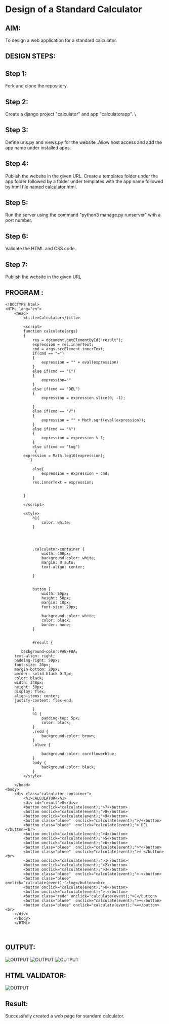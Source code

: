 # Design of a Standard Calculator

## AIM:

To design a web application for a standard calculator.

## DESIGN STEPS:

## Step 1:
Fork and clone the repository.
## Step 2:
Create a django project "calculator" and app "calculatorapp". \
## Step 3:
Define urls.py and views.py for the website .Allow host access and add the app name
under installed apps.
## Step 4:
Publish the website in the given URL. Create a templates folder under the app folder
followed by a folder under templates with the app name followed by html file named
calculator.html.
## Step 5:
Run the server using the command "python3 manage.py runserver" with a port number.
## Step 6:
Validate the HTML and CSS code.
## Step 7:
Publish the website in the given URL

## PROGRAM :
```
<!DOCTYPE html>
<HTML lang="en">
    <head>
        <title>Calculator</title>
        
        <script>
        function calculate(args)
        {
            res = document.getElementById("result");
            expression = res.innerText;
            cmd = args.srcElement.innerText;
            if(cmd == "=")
            {
                expression = "" + eval(expression)
            }
            else if(cmd == "C")
            {
                expression=""
            }
            else if(cmd == "DEL")
            {
                expression = expression.slice(0, -1);

            }
            else if(cmd == "√")
            {
                expression = "" + Math.sqrt(eval(expression));
            }
            else if(cmd == "%")
            {
                expression = expression % 1;
            }
            else if(cmd == "log")
             {
        expression = Math.log10(expression);
           }
       
            else{
                expression = expression + cmd;
            }
            res.innerText = expression;
            

        }
         
        </script>

        <style>
            h1{
                color: white;
            }



            
            .calculator-container {
                width: 400px;
                background-color: white;
                margin: 0 auto; 
                text-align: center;
                
            }

           
            button {
                width: 50px;
                height: 50px;
                margin: 10px; 
                font-size: 20px; 
                
                background-color: white; 
                color: black; 
                border: none;
            }

          
            #result {
                
       background-color:#ABFFBA;
    text-align: right;
    padding-right: 50px;
    font-size: 20px;
    margin-bottom: 20px; 
    border: solid black 0.5px;
    color: black;
    width: 348px;
    height: 50px;
    display: flex;
    align-items: center;
    justify-content: flex-end;

            }
            h1 {
                padding-top: 5px;
                color: black;
            }
            .redd {
                background-color: brown;
            }
            .bluee {
                
                background-color: cornflowerblue;
            }
            body {
                background-color: black;
            }
        </style>

    </head>
<body>
    <div class="calculator-container">
        <h1>CALCULATOR</h1>
        <div id="result">0</div>
        <button onclick="calculate(event);">7</button>
        <button onclick="calculate(event);">8</button>
        <button onclick="calculate(event);">9</button>
        <button class="bluee"  onclick="calculate(event);">/</button>
        <button class="bluee"  onclick="calculate(event);"> DEL </button><br>
        <button onclick="calculate(event);">4</button>
        <button onclick="calculate(event);">5</button>
        <button onclick="calculate(event);">6</button>
        <button class="bluee"  onclick="calculate(event);">*</button>
        <button class="bluee"  onclick="calculate(event);">√ </button><br>
        <button onclick="calculate(event);">1</button>
        <button onclick="calculate(event);">2</button>
        <button onclick="calculate(event);">3</button>
        <button class="bluee"  onclick="calculate(event);">-</button>
        <button class="bluee"  onclick="calculate(event);">log</button><br>
        <button onclick="calculate(event);">0</button>
        <button onclick="calculate(event);">.</button>
        <button class="redd" onclick="calculate(event);">C</button>
        <button class="bluee"  onclick="calculate(event);">+</button>
        <button class="bluee" onclick="calculate(event);">=</button><br>
    </div>
    </body>
    </HTML>



```


## OUTPUT:


![OUTPUT](./images/cal1.png)
![OUTPUT](./images/cal2.png)
![OUTPUT](./images/cal3.png)

## HTML VALIDATOR:
![OUTPUT](./images/calvalidator.png)

## Result:
Successfully created a web page for standard calculator.

